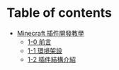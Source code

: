 # Table of contents

* [Minecraft 插件開發教學](README.md)
  * [1-0 前言](minecraft-cha-jian-kai-fa-jiao-xue/10-qian-yan.md)
  * [1-1 環境架設](minecraft-cha-jian-kai-fa-jiao-xue/11-huan-jing-jia-she.md)
  * [1-2 插件結構介紹](minecraft-cha-jian-kai-fa-jiao-xue/12-cha-jian-jie-gou-jie-shao.md)
